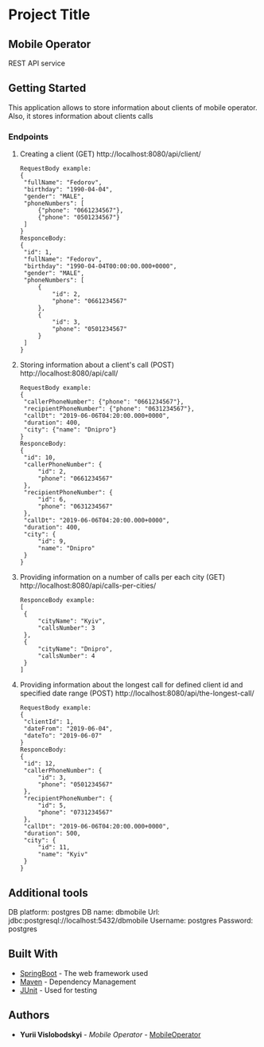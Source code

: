 # Project Title

Mobile Operator
---------------
REST API service

## Getting Started

This application allows to store information about clients of mobile operator.  Also, it stores information about clients calls

### Endpoints

1. Creating a client (GET)
   http://localhost:8080/api/client/

   ```
   RequestBody example:
   {
	"fullName": "Fedorov",
	"birthday": "1990-04-04",
	"gender": "MALE",
	"phoneNumbers": [
		{"phone": "0661234567"},
		{"phone": "0501234567"}
	]
   }
   ResponceBody:
   {
    "id": 1,
    "fullName": "Fedorov",
    "birthday": "1990-04-04T00:00:00.000+0000",
    "gender": "MALE",
    "phoneNumbers": [
        {
            "id": 2,
            "phone": "0661234567"
        },
        {
            "id": 3,
            "phone": "0501234567"
        }
    ]
   }
   ```

2. Storing information about a client's call (POST)
   http://localhost:8080/api/call/
   ```
   RequestBody example:
   {
	"callerPhoneNumber": {"phone": "0661234567"},
	"recipientPhoneNumber": {"phone": "0631234567"},
	"callDt": "2019-06-06T04:20:00.000+0000",
	"duration": 400,
	"city": {"name": "Dnipro"}
   }
   ResponceBody:
   {
    "id": 10,
    "callerPhoneNumber": {
        "id": 2,
        "phone": "0661234567"
    },
    "recipientPhoneNumber": {
        "id": 6,
        "phone": "0631234567"
    },
    "callDt": "2019-06-06T04:20:00.000+0000",
    "duration": 400,
    "city": {
        "id": 9,
        "name": "Dnipro"
    }
   }
   ``` 

3. Providing information on a number of calls per each city (GET)
   http://localhost:8080/api/calls-per-cities/
   ```
   ResponceBody example:
   [
    {
        "cityName": "Kyiv",
        "callsNumber": 3
    },
    {
        "cityName": "Dnipro",
        "callsNumber": 4
    }
   ]
   ``` 

4. Providing information about the longest call for defined client id and specified date range (POST)
   http://localhost:8080/api/the-longest-call/
   ```
   RequestBody example:
   {
	"clientId": 1, 
	"dateFrom": "2019-06-04",
	"dateTo": "2019-06-07"
   }
   ResponceBody:
   {
    "id": 12,
    "callerPhoneNumber": {
        "id": 3,
        "phone": "0501234567"
    },
    "recipientPhoneNumber": {
        "id": 5,
        "phone": "0731234567"
    },
    "callDt": "2019-06-06T04:20:00.000+0000",
    "duration": 500,
    "city": {
        "id": 11,
        "name": "Kyiv"
    }
   }
   ```

## Additional tools

DB platform: postgres
DB name: dbmobile
Url: jdbc:postgresql://localhost:5432/dbmobile
Username: postgres
Password: postgres

## Built With

* [SpringBoot](https://spring.io/projects/spring-boot/) - The web framework used
* [Maven](https://maven.apache.org/) - Dependency Management
* [JUnit](https://junit.org/junit4/) - Used for testing


## Authors

* **Yurii Vislobodskyi** - *Mobile Operator* - [MobileOperator](https://github.com/Yurasicv/)


